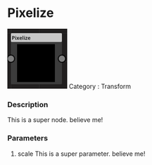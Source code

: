# Pixelize
![node picture](./Pixelize.png)
Category : Transform
### Description
This is a super node. believe me!
### Parameters
1. scale
This is a super parameter. believe me!

